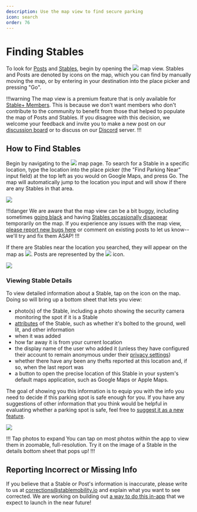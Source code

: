 ```yaml
---
description: Use the map view to find secure parking
icon: search
order: 76
---
```


# Finding Stables

To look for [Posts](../definitions/post.md) and [Stables](../definitions/stable.md), begin by opening the ![](../static/icons/icon-nav-map-view.png) map view. Stables and Posts are denoted by icons on the map, which you can find by manually moving the map, or by entering in your destination into the place picker and pressing "Go".

!!!warning
The map view is a premium feature that is only available for [Stable+ Members](../stable+-membership/what-is-stable+.md). This is because we don't want members who don't contribute to the community to benefit from those that helped to populate the map of Posts and Stables. If you disagree with this decision, we welcome your feedback and invite you to make a new post on our [discussion board](https://stable.hellonext.co/b/general-feedback) or to discuss on our [Discord](https://discord.gg/sVQ8yfA8yB) server.
!!!

## How to Find Stables

Begin by navigating to the ![](../static/icons/icon-nav-map-view.png) map page. To search for a Stable in a specific location, type the location into the place picker (the "Find Parking Near" input field) at the top left as you would on Google Maps, and press Go. The map will automatically jump to the location you input and will show if there are any Stables in that area.

![](../static/screenshots/finding-stables/find-a-stable-0.png)

!!!danger
We are aware that the map view can be a bit buggy, including sometimes [going black](https://stable.hellonext.co/p/map-goes-black-when-clicking-on-the-find-parking-near-place-picker) and having [Stables occasionally disappear](https://stable.hellonext.co/p/stables-and-posts-sometimes-disappear-on-the-map-when-zooming-in-and-out) temporarily on the map. If you experience any issues with the map view, [please report new bugs here](https://stable.hellonext.co/b/bugs) or comment on existing posts to let us know--we'll try and fix them ASAP!
!!!

If there are Stables near the location you searched, they will appear on the map as ![](../static/logo/stable-logo-gradient-40.png). Posts are represented by the ![](../static/logo/post-icon-gray-40.png) icon.

![](../static/screenshots/finding-stables/map-stable-result-1.png)

### Viewing Stable Details

To view detailed information about a Stable, tap on the icon on the map. Doing so will bring up a bottom sheet that lets you view:

- photo(s) of the Stable, including a photo showing the security camera monitoring the spot if it is a Stable
- [attributes](../definitions/attributes.md) of the Stable, such as whether it's bolted to the ground, well lit, and other information
- when it was added
- how far away it is from your current location
- the display name of the user who added it (unless they have configured their account to remain anonymous under their [privacy settings](privacy-settings.md))
- whether there have any been any thefts reported at this location and, if so, when the last report was
- a button to open the precise location of this Stable in your system's default maps application, such as Google Maps or Apple Maps.

The goal of showing you this information is to equip you with the info you need to decide if this parking spot is safe enough for you. If you have any suggestions of other information that you think would be helpful in evaluating whether a parking spot is safe, feel free to [suggest it as a new feature](https://stable.hellonext.co/b/feature-requests).

![](../static/screenshots/finding-stables/map-stable-result-2.png)

!!! Tap photos to expand
You can tap on most photos within the app to view them in zoomable, full-resolution. Try it on the image of a Stable in the details bottom sheet that pops up!
!!!

## Reporting Incorrect or Missing Info

If you believe that a Stable or Post's information is inaccurate, please write to us at corrections@stablemobility.io and explain what you want to see corrected. We are working on building out [a way to do this in-app](https://stable.hellonext.co/p/an-in-app-way-to-report-missing-or-inaccurate-attributes-about-a-stable-or-post) that we expect to launch in the near future!
